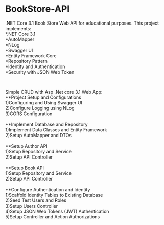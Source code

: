 # BookStore-API

.NET Core 3.1 Book Store Web API for educational purposes. This project implements:<br />
*.NET Core 3.1<br />
*AutoMapper<br />
*NLog<br />
*Swagger UI<br />
*Entity Framework Core<br />
*Repository Pattern<br />
*Identity and Authentication<br />
*Security with JSON Web Token

<br />

Simple CRUD with Asp .Net core 3.1 Web App:<br />
**Project Setup and Configurations<br />
    1)Configuring and Using Swagger UI<br />
    2)Configure Logging using NLog<br />
    3)CORS Configuration<br />
     <br />
**Implement Database and Repository<br />
    1)Implement Data Classes and Entity Framework<br />
    2)Setup AutoMapper and DTOs<br />
    <br />
**Setup Author API    <br />
    1)Setup Repository and Service<br />
    2)Setup API Controller<br />
    <br />
**Setup Book API    <br />
    1)Setup Repository and Service<br />
    2)Setup API Controller  <br />
    <br />
**Configure Authentication and Identity    <br />
    1)Scaffold Identity Tables to Existing Database<br />
    2)Seed Test Users and Roles<br />
    3)Setup Users Controller<br />
    4)Setup JSON Web Tokens (JWT) Authentication<br />
    5)Setup Controller and Action Authorizations<br />
